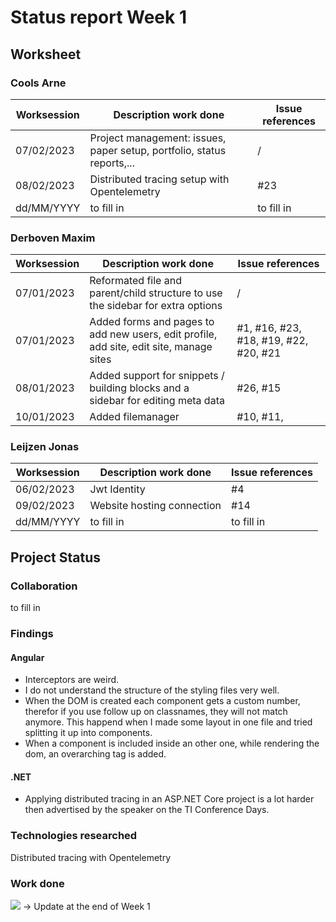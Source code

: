 # Status report Week 1
## Worksheet 
### Cools Arne
| Worksession | Description work done | Issue references |
|---|---|---|
| 07/02/2023 | Project management: issues, paper setup, portfolio, status reports,... | / |
| 08/02/2023 | Distributed tracing setup with Opentelemetry | #23 |
| dd/MM/YYYY | to fill in | to fill in |
### Derboven Maxim
| Worksession | Description work done | Issue references |
|---|---|---|
| 07/01/2023 | Reformated file and parent/child structure to use the sidebar for extra options | / |
| 07/01/2023 | Added forms and pages to add new users, edit profile, add site, edit site, manage sites  | #1, #16, #23, #18, #19, #22, #20, #21 |
| 08/01/2023 | Added support for snippets / building blocks and a sidebar for editing meta data | #26, #15 |
| 10/01/2023 | Added filemanager | #10, #11, |
### Leijzen Jonas
| Worksession | Description work done | Issue references |
|---|---|---|
| 06/02/2023 | Jwt Identity | #4 |
| 09/02/2023 | Website hosting connection | #14 |
| dd/MM/YYYY | to fill in | to fill in |
## Project Status
### Collaboration
to fill in
### Findings
#### Angular
* Interceptors are weird.
* I do not understand the structure of the styling files very well.
* When the DOM is created each component gets a custom number, therefor if you use follow up on classnames, they will not match anymore. This happend when I made some layout in one file and tried splitting it up into components.
* When a component is included inside an other one, while rendering the dom, an overarching tag is added.
#### .NET
* Applying distributed tracing in an ASP.NET Core project is a lot harder then advertised by the speaker on the TI Conference Days.
### Technologies researched
Distributed tracing with Opentelemetry
### Work done
![](https://geps.dev/progress/21) -> Update at the end of Week 1
